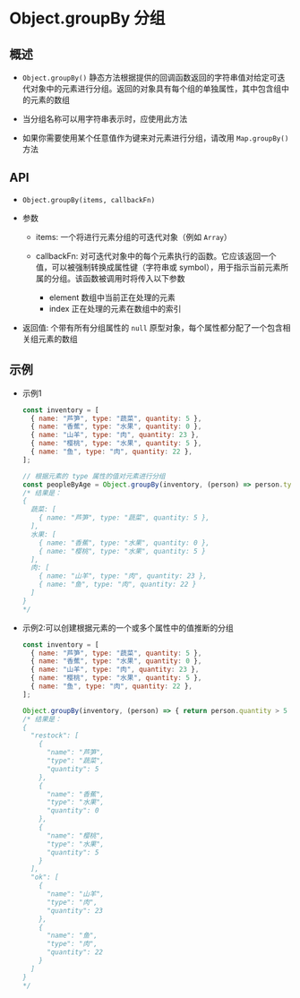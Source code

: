 # Object.groupBy 分组

## 概述

+ `Object.groupBy()` 静态方法根据提供的回调函数返回的字符串值对给定可迭代对象中的元素进行分组。返回的对象具有每个组的单独属性，其中包含组中的元素的数组

+ 当分组名称可以用字符串表示时，应使用此方法
+ 如果你需要使用某个任意值作为键来对元素进行分组，请改用 `Map.groupBy()` 方法

## API

+ `Object.groupBy(items, callbackFn)`

+ 参数

  + items: 一个将进行元素分组的可迭代对象（例如 `Array`）

  + callbackFn: 对可迭代对象中的每个元素执行的函数。它应该返回一个值，可以被强制转换成属性键（字符串或 symbol），用于指示当前元素所属的分组。该函数被调用时将传入以下参数

    + element 数组中当前正在处理的元素
    + index 正在处理的元素在数组中的索引

+ 返回值: 个带有所有分组属性的 `null` 原型对象，每个属性都分配了一个包含相关组元素的数组

## 示例

+ 示例1

  ```js
  const inventory = [
    { name: "芦笋", type: "蔬菜", quantity: 5 },
    { name: "香蕉", type: "水果", quantity: 0 },
    { name: "山羊", type: "肉", quantity: 23 },
    { name: "樱桃", type: "水果", quantity: 5 },
    { name: "鱼", type: "肉", quantity: 22 },
  ];

  // 根据元素的 type 属性的值对元素进行分组
  const peopleByAge = Object.groupBy(inventory, (person) => person.type);
  /* 结果是：
  {
    蔬菜: [
      { name: "芦笋", type: "蔬菜", quantity: 5 },
    ],
    水果: [
      { name: "香蕉", type: "水果", quantity: 0 },
      { name: "樱桃", type: "水果", quantity: 5 }
    ],
    肉: [
      { name: "山羊", type: "肉", quantity: 23 },
      { name: "鱼", type: "肉", quantity: 22 }
    ]
  }
  */
  ```

+ 示例2:可以创建根据元素的一个或多个属性中的值推断的分组

  ```js
  const inventory = [
    { name: "芦笋", type: "蔬菜", quantity: 5 },
    { name: "香蕉", type: "水果", quantity: 0 },
    { name: "山羊", type: "肉", quantity: 23 },
    { name: "樱桃", type: "水果", quantity: 5 },
    { name: "鱼", type: "肉", quantity: 22 },
  ];

  Object.groupBy(inventory, (person) => { return person.quantity > 5 ? 'ok': 'restock' });
  /* 结果是：
  {
    "restock": [
      {
        "name": "芦笋",
        "type": "蔬菜",
        "quantity": 5
      },
      {
        "name": "香蕉",
        "type": "水果",
        "quantity": 0
      },
      {
        "name": "樱桃",
        "type": "水果",
        "quantity": 5
      }
    ],
    "ok": [
      {
        "name": "山羊",
        "type": "肉",
        "quantity": 23
      },
      {
        "name": "鱼",
        "type": "肉",
        "quantity": 22
      }
    ]
  }
  */
  ```
